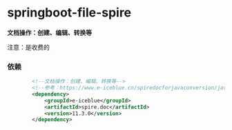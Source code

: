 # springboot-file-spire

**文档操作：创建、编辑、转换等**


注意：是收费的


### 依赖

```xml
        <!--文档操作：创建、编辑、转换等-->
        <!--参考：https://www.e-iceblue.cn/spiredocforjavaconversion/java-convert-word-to-pdf.html-->
        <dependency>
            <groupId>e-iceblue</groupId>
            <artifactId>spire.doc</artifactId>
            <version>11.3.0</version>
        </dependency>
```
